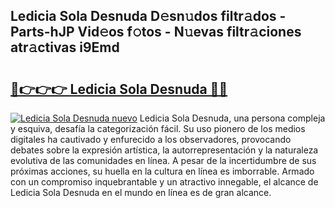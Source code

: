 ## Ledicia Sola Desnuda D𝚎sn𝚞dos filtr𝚊dos - Parts-hJP Vid𝚎os f𝚘tos - N𝚞evas filtr𝚊ciones atr𝚊ctivas i9Emd

# <h2><a href="http://mb420i.tromn.icu/?c=Ledicia+Sola+Desnuda">🔗👉👉👉 Ledicia Sola Desnuda 🔗🔗</a></h2>

[![Ledicia Sola Desnuda nuevo](https://i.imgur.com/pEAQMta.gif)](http://mb420i.tromn.icu/?c=Ledicia+Sola+Desnuda)
Ledicia Sola Desnuda, una persona compleja y esquiva, desafía la categorización fácil. Su uso pionero de los medios digitales ha cautivado y enfurecido a los observadores, provocando debates sobre la expresión artística, la autorrepresentación y la naturaleza evolutiva de las comunidades en línea. A pesar de la incertidumbre de sus próximas acciones, su huella en la cultura en línea es imborrable. Armado con un compromiso inquebrantable y un atractivo innegable, el alcance de Ledicia Sola Desnuda en el mundo en línea es de gran alcance.
